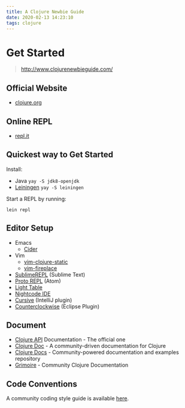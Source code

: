 ```yaml
---
title: A Clojure Newbie Guide
date: 2020-02-13 14:23:10
tags: clojure
---
```

# Get Started

> http://www.clojurenewbieguide.com/

## Official Website

- [clojure.org](https://clojure.org/)

## Online REPL

- [repl.it](https://repl.it/languages/clojure)

## Quickest way to Get Started

Install:
- Java `yay -S jdk8-openjdk`
- [Leiningen](https://leiningen.org/) `yay -S leiningen`

Start a  REPL by running:
```
lein repl
```

## Editor Setup
- Emacs
    - [Cider](https://github.com/clojure-emacs/cider)
- Vim
    - [vim-clojure-static](https://github.com/guns/vim-clojure-static)
    - [vim-fireplace](https://github.com/tpope/vim-fireplace)
- [SublimeREPL](https://github.com/wuub/SublimeREPL) (Sublime Text)
- [Proto REPL](https://github.com/jasongilman/proto-repl) (Atom)
- [Light Table](http://lighttable.com/)
- [Nightcode IDE](https://sekao.net/nightcode/)
- [Cursive](https://cursive-ide.com/) (IntelliJ plugin)
- [Counterclockwise](http://doc.ccw-ide.org/) (Eclipse Plugin)

## Document
- [Clojure API](https://clojure.github.io/) Documentation - The official one
- [Clojure Doc](http://clojure-doc.org/) - A community-driven documentation for Clojure
- [Clojure Docs](http://clojuredocs.org/) - Community-powered documentation and examples repository
- [Grimoire](https://www.conj.io/) - Community Clojure Documentation

## Code Conventions
A community coding style guide is available [here](https://github.com/bbatsov/clojure-style-guide).
